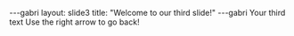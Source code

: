 ---gabri
layout: slide3
title: "Welcome to our third slide!"
---gabri
Your third text
Use the right arrow to go back!